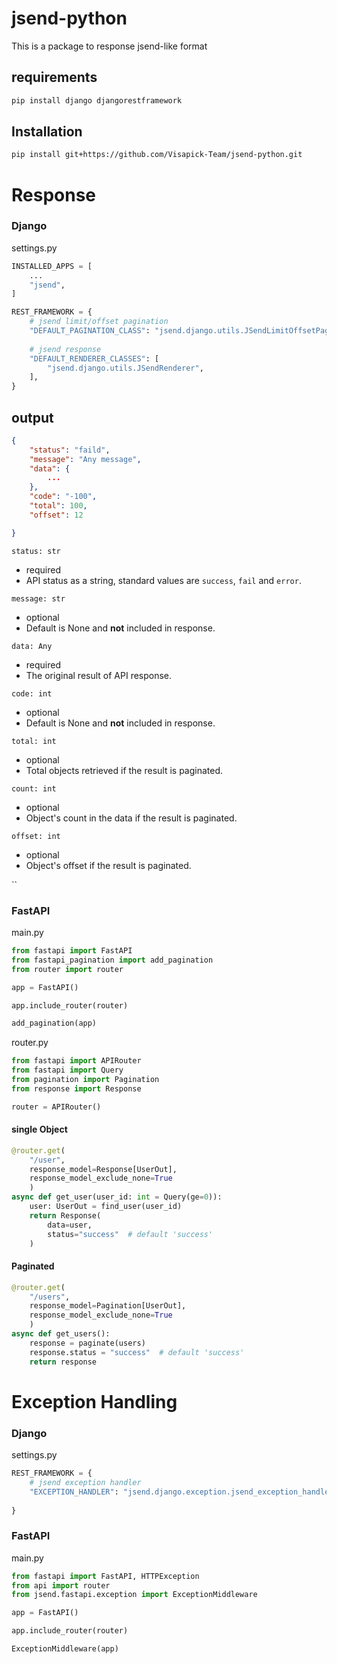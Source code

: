 # jsend-python
This is a package to response jsend-like format


## requirements
```bash
pip install django djangorestframework
```


## Installation

<!-- ```bash
pip install jsend
``` -->

```bash
pip install git+https://github.com/Visapick-Team/jsend-python.git
```


# Response


### Django

settings.py
```python
INSTALLED_APPS = [
    ...
    "jsend",
]
```

```python
REST_FRAMEWORK = {
    # jsend limit/offset pagination 
    "DEFAULT_PAGINATION_CLASS": "jsend.django.utils.JSendLimitOffsetPagination",
    
    # jsend response
    "DEFAULT_RENDERER_CLASSES": [
        "jsend.django.utils.JSendRenderer",
    ],
}

```



## output

```json
{
    "status": "faild",
    "message": "Any message",
    "data": {
        ...
    },
    "code": "-100",
    "total": 100,
    "offset": 12

}
```
`status: str`
+ required
+ API status as a string, standard values are `success`, `fail` and `error`.


`message: str`
+ optional
+ Default is None and **not** included in response. 

`data: Any`
+ required
+ The original result of API response. 

`code: int`
+ optional
+ Default is None and **not** included in response. 


`total: int`
+ optional
+ Total objects retrieved if the result is paginated.

`count: int`
+ optional
+ Object's count in the data if the result is paginated. 


`offset: int`
+ optional
+ Object's offset if the result is paginated. 

``


### FastAPI
main.py
```python
from fastapi import FastAPI
from fastapi_pagination import add_pagination
from router import router

app = FastAPI()

app.include_router(router)

add_pagination(app)

```

router.py
```python
from fastapi import APIRouter
from fastapi import Query
from pagination import Pagination
from response import Response

router = APIRouter()
```

#### single Object
```python
@router.get(
    "/user",
    response_model=Response[UserOut],
    response_model_exclude_none=True
    )
async def get_user(user_id: int = Query(ge=0)):
    user: UserOut = find_user(user_id)
    return Response(
        data=user,
        status="success"  # default 'success'
    )
```


#### Paginated 
```python
@router.get(
    "/users",
    response_model=Pagination[UserOut],
    response_model_exclude_none=True
    )
async def get_users():
    response = paginate(users)
    response.status = "success"  # default 'success'
    return response
```





# Exception Handling


### Django

settings.py
```python
REST_FRAMEWORK = {
    # jsend exception handler
    "EXCEPTION_HANDLER": "jsend.django.exception.jsend_exception_handler",
    
}

```




### FastAPI
main.py
```python
from fastapi import FastAPI, HTTPException
from api import router
from jsend.fastapi.exception import ExceptionMiddleware

app = FastAPI()

app.include_router(router)

ExceptionMiddleware(app)
```